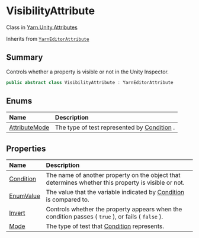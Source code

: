 # VisibilityAttribute

Class in [Yarn.Unity.Attributes](/docs/api/csharp/yarn.unity.attributes.md)

Inherits from [`YarnEditorAttribute`](/docs/api/csharp/yarn.unity.attributes.yarneditorattribute.md)

## Summary


Controls whether a property is visible or not in the Unity Inspector.


```csharp
public abstract class VisibilityAttribute : YarnEditorAttribute
```

## Enums

|Name|Description|
|:---|:---|
|[AttributeMode](/docs/api/csharp/yarn.unity.attributes.visibilityattribute.attributemode.md)|The type of test represented by  [Condition](yarn.unity.attributes.visibilityattribute.condition.md) .|

## Properties

|Name|Description|
|:---|:---|
|[Condition](/docs/api/csharp/yarn.unity.attributes.visibilityattribute.condition.md)|The name of another property on the object that determines whether this property is visible or not.|
|[EnumValue](/docs/api/csharp/yarn.unity.attributes.visibilityattribute.enumvalue.md)|The value that the variable indicated by  [Condition](yarn.unity.attributes.visibilityattribute.condition.md)  is compared to.|
|[Invert](/docs/api/csharp/yarn.unity.attributes.visibilityattribute.invert.md)|Controls whether the property appears when the condition passes ( `true` ), or fails ( `false` ).|
|[Mode](/docs/api/csharp/yarn.unity.attributes.visibilityattribute.mode.md)|The type of test that  [Condition](yarn.unity.attributes.visibilityattribute.condition.md)  represents.|


